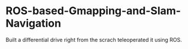 # ROS-based-Gmapping-and-Slam-Navigation
Built a differential drive right from the scrach teleoperated it using ROS. 
